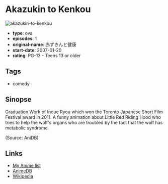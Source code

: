 # Akazukin to Kenkou

![akazukin-to-kenkou](https://cdn.myanimelist.net/images/anime/6/72846.jpg)

-   **type**: ova
-   **episodes**: 1
-   **original-name**: 赤ずきんと健康
-   **start-date**: 2007-01-20
-   **rating**: PG-13 - Teens 13 or older

## Tags

-   comedy

## Sinopse

Graduation Work of Inoue Ryou which won the Toronto Japanese Short Film Festival award in 2011. A funny animation about Little Red Riding Hood who tries to help the wolf's organs who are troubled by the fact that the wolf has metabolic syndrome.

(Source: AniDB)

## Links

-   [My Anime list](https://myanimelist.net/anime/30446/Akazukin_to_Kenkou)
-   [AnimeDB](http://anidb.info/perl-bin/animedb.pl?show=anime&aid=11016)
-   [Wikipedia](http://ja.wikipedia.org/wiki/%E4%BA%95%E4%B8%8A%E6%B6%BC)
